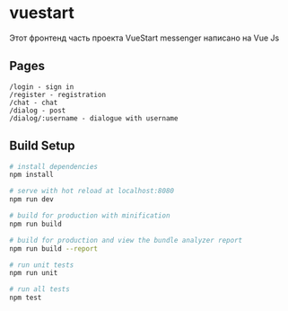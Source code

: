 # vuestart
Этот фронтенд часть проекта VueStart messenger
написано на Vue Js

## Pages
```pages
/login - sign in 
/register - registration
/chat - chat 
/dialog - post 
/dialog/:username - dialogue with username 
```


## Build Setup

``` bash
# install dependencies
npm install

# serve with hot reload at localhost:8080
npm run dev

# build for production with minification
npm run build

# build for production and view the bundle analyzer report
npm run build --report

# run unit tests
npm run unit

# run all tests
npm test
```
